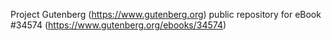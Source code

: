 Project Gutenberg (https://www.gutenberg.org) public repository for eBook #34574 (https://www.gutenberg.org/ebooks/34574)
